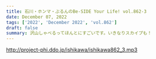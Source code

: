 ```yaml
---
title: 石川・ホンマ・ぶるんのBe-SIDE Your Life! vol.862-3
date: December 07, 2022
tags: ['2022', 'December 2022', 'vol.862']
draft: false
summary: 沢山しゃべるってほんとにすごいです。いきなりスカイプも！
---
```


http://project-phi.ddo.jp/ishikawa/ishikawa862_3.mp3
